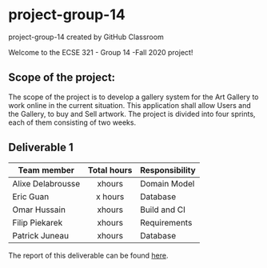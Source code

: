 # project-group-14
project-group-14 created by GitHub Classroom

Welcome to the ECSE 321 - Group 14 -Fall 2020 project!

## Scope of the project: 

The scope of the project is to develop a gallery system for the Art Gallery to work online in the current situation.
This application shall allow Users and the Gallery, to buy and Sell artwork.
The project is divided into four sprints, each of them consisting of two weeks.


## Deliverable 1
 
| Team member| Total hours| Responsibility |
|------------------ |:-------------:| ---------------|
| Alixe Delabrousse| xhours | Domain Model| 
| Eric Guan|x hours |Database|
| Omar Hussain | xhours |Build and CI |
| Filip Piekarek| xhours | Requirements|
| Patrick Juneau| xhours  |Database|


The report of this deliverable can be found [here](https://github.com/McGill-ECSE321-Fall2020/project-group-14/wiki).
